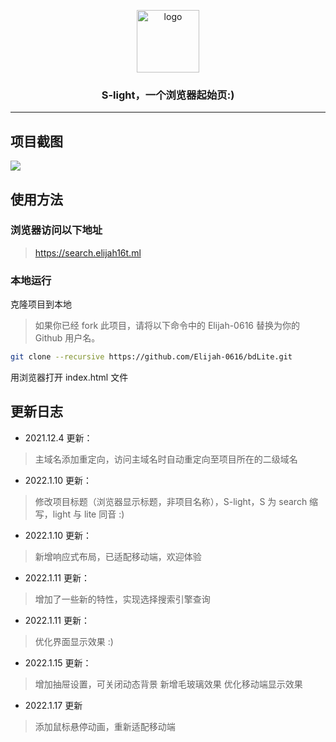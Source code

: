 <!--
 * @Author: Timber.Wang
 * @Date: 2022-01-10 23:45:01
 * @LastEditors: Timber.Wang
 * @LastEditTime: 2022-01-11 22:20:31
 * @Description:
-->

<p align="center">
    <a href="https://search.elijah16t.ml" target="_blank">
        <img width="100" src="https://timber.oss-cn-chengdu.aliyuncs.com/img/utool_up/QQ%E5%9B%BE%E7%89%8720220111125629.png" alt="logo" />
    </a>
</p>

### <p align="center"><b>S-light</b>，一个浏览器起始页:)</p>

---

## 项目截图

![](https://timber.oss-cn-chengdu.aliyuncs.com/img/utool_up/1641900085776.png)

## 使用方法

### 浏览器访问以下地址

> <https://search.elijah16t.ml>

### 本地运行

克隆项目到本地

> 如果你已经 fork 此项目，请将以下命令中的 Elijah-0616 替换为你的 Github 用户名。

```bash
git clone --recursive https://github.com/Elijah-0616/bdLite.git
```

用浏览器打开 index.html 文件

## 更新日志

- 2021.12.4 更新：

> 主域名添加重定向，访问主域名时自动重定向至项目所在的二级域名

- 2022.1.10 更新：

> 修改项目标题（浏览器显示标题，非项目名称），S-light，S 为 search 缩写，light 与 lite 同音 :)

- 2022.1.10 更新：

> 新增响应式布局，已适配移动端，欢迎体验

- 2022.1.11 更新：

> 增加了一些新的特性，实现选择搜索引擎查询

- 2022.1.11 更新：

> 优化界面显示效果 :)

- 2022.1.15 更新：
> 增加抽屉设置，可关闭动态背景
> 新增毛玻璃效果
> 优化移动端显示效果

- 2022.1.17 更新

> 添加鼠标悬停动画，重新适配移动端
